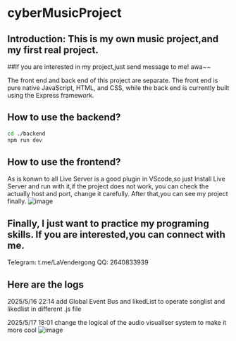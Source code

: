 # cyberMusicProject

## Introduction: This is my own music project,and my first real project. 

##If you are interested in my project,just send message to me! awa~~

The front end and back end of this project are separate. The front end is pure native JavaScript, HTML, and CSS, while the back end is currently built using the Express framework.

## How to use the backend?

```bash
cd ./backend
npm run dev
```

## How to use the frontend?

As is konwn to all Live Server is a good plugin in VScode,so just Install Live Server and run with it,if the project does not work, you can check the actually host and port, change it carefully.
After that,you can see my project finally. 
![image](https://github.com/user-attachments/assets/0a7405e9-1be6-4042-9180-33e956e18e71)

## Finally, I just want to practice my programing skills. If you are interested,you can connect with me.
Telegram: t.me/LaVendergong
QQ: 2640833939

## Here are the logs
2025/5/16 22:14 add Global Event Bus and likedList to operate songlist and likedlist in different .js file 

2025/5/17 18:01 change the logical of the audio visuallser system to make it more cool
![image](https://github.com/user-attachments/assets/50296a06-482c-40f6-b08c-23f2b1f2f8fe)

